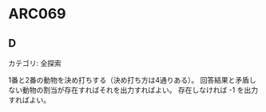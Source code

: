 # ARC069

## D
カテゴリ: 全探索

1番と2番の動物を決め打ちする（決め打ち方は4通りある）。
回答結果と矛盾しない動物の割当が存在すればそれを出力すればよい。
存在しなければ -1 を出力すればよい。

